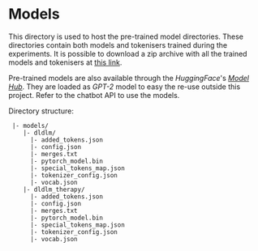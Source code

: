 # Models

This directory is used to host the pre-trained model directories.
These directories contain both models and tokenisers trained during the experiments.
It is possible to download a zip archive with all the trained models and tokenisers at [this link](https://polimi365-my.sharepoint.com/:u:/g/personal/10451445_polimi_it/ESuBW6NcQZtLuvxiQVc9PhwBXn-H2K22oi2Z4F1Q_a9ajA?e=72vhXB).

Pre-trained models are also available through the *HuggingFace*'s [*Model Hub*](https://huggingface.co/models?filter=dldlm). 
They are loaded as *GPT-2* model to easy the re-use outside this project.
Refer to the chatbot API to use the models.

Directory structure:
```
 |- models/
    |- dldlm/
      |- added_tokens.json
      |- config.json
      |- merges.txt
      |- pytorch_model.bin
      |- special_tokens_map.json
      |- tokenizer_config.json
      |- vocab.json
    |- dldlm_therapy/
      |- added_tokens.json
      |- config.json
      |- merges.txt
      |- pytorch_model.bin
      |- special_tokens_map.json
      |- tokenizer_config.json
      |- vocab.json
```